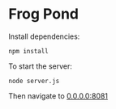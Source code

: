 Frog Pond
=========

Install dependencies:

    npm install

To start the server:

    node server.js

Then navigate to [0.0.0.0:8081](http://0.0.0.0:8081/)
